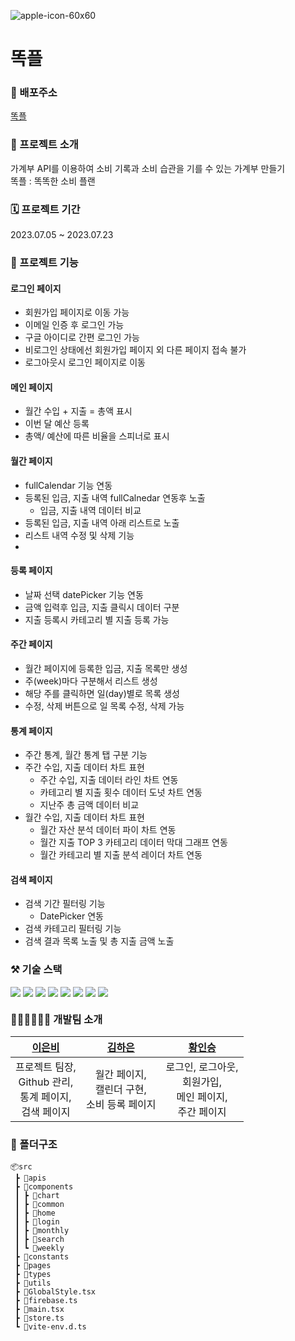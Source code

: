 ![apple-icon-60x60](https://github.com/FC-TOY-10/ddock-ple/assets/108085046/3f3cd6bd-0e1a-4a18-9e72-4498b86ebc1a)

# 똑플

### 🔗 배포주소

[똑플](https://naver.com)

### 📄 프로젝트 소개

가계부 API를 이용하여 소비 기록과 소비 습관을 기를 수 있는 가계부 만들기  
똑플 : 똑똑한 소비 플랜

### 🗓 프로젝트 기간

2023.07.05 ~ 2023.07.23

### 📌 프로젝트 기능

#### 로그인 페이지
- 회원가입 페이지로 이동 가능
- 이메일 인증 후 로그인 가능
- 구글 아이디로 간편 로그인 가능
- 비로그인 상태에선 회원가입 페이지 외 다른 페이지 접속 불가
- 로그아웃시 로그인 페이지로 이동 

#### 메인 페이지
- 월간 수입 + 지출 = 총액 표시
- 이번 달 예산 등록
- 총액/ 예산에 따른 비율을 스피너로 표시

#### 월간 페이지
- fullCalendar 기능 연동
- 등록된 입금, 지출 내역 fullCalnedar 연동후 노출
  - 입금, 지출 내역 데이터 비교
- 등록된 입금, 지출 내역 아래 리스트로 노출
- 리스트 내역 수정 및 삭제 기능
- 
#### 등록 페이지
- 날짜 선택  datePicker 기능 연동
- 금액 입력후 입금, 지출 클릭시 데이터 구분
- 지출 등록시 카테고리 별 지출 등록 가능

#### 주간 페이지
- 월간 페이지에 등록한 입금, 지출 목록만 생성
- 주(week)마다 구분해서 리스트 생성
- 해당 주를 클릭하면 일(day)별로 목록 생성
- 수정, 삭제 버튼으로 일 목록 수정, 삭제 가능

#### 통계 페이지

- 주간 통계, 월간 통계 탭 구분 기능
- 주간 수입, 지출 데이터 차트 표현
  - 주간 수입, 지출 데이터 라인 차트 연동
  - 카테고리 별 지출 횟수 데이터 도넛 차트 연동
  - 지난주 총 금액 데이터 비교
- 월간 수입, 지출 데이터 차트 표현
  - 월간 자산 분석 데이터 파이 차트 연동
  - 월간 지출 TOP 3 카테고리 데이터 막대 그래프 연동
  - 월간 카테고리 별 지출 분석 레이더 차트 연동

#### 검색 페이지

- 검색 기간 필터링 기능
  - DatePicker 연동
- 검색 카테고리 필터링 기능
- 검색 결과 목록 노출 및 총 지출 금액 노출

### ⚒️ 기술 스택

<div style="display: flex; gap: 4px">
<img src="https://img.shields.io/badge/React-61DAFB?style=flat&logo=React&logoColor=white"/>
<img src="https://img.shields.io/badge/Typescript-3178C6?style=flat&logo=typescript&logoColor=white"/>
<img src="https://img.shields.io/badge/VITE-646CFF?style=flat&logo=vite&logoColor=white"/>
<img src="https://img.shields.io/badge/StyledComponents-DB7093?style=flat&logo=styledcomponents&logoColor=white"/>
<img src="https://img.shields.io/badge/Axios-5A29E4?style=flat&logo=axios&logoColor=white"/>
<img src="https://img.shields.io/badge/Chart.js-FF6384?style=flat&logo=chartdotjs&logoColor=white"/>
<img src="https://img.shields.io/badge/Firebase-FFCA28?style=flat&logo=firebase&logoColor=white"/>
<img src="https://img.shields.io/badge/Zustand-133011?style=flat&logo=&logoColor=white"/>
</div>

### 👩🏻‍💻🧑🏻‍💻 개발팀 소개

|                **[이은비](https://github.com/)**                 |        **[김하은](https://github.com/)**         |               **[황인승](https://github.com/)**                |
| :--------------------------------------------------------------: | :----------------------------------------------: | :------------------------------------------------------------: |
| 프로젝트 팀장,<br> Github 관리, <br>통계 페이지,<br> 검색 페이지 | 월간 페이지,<br>캘린더 구현,<br>소비 등록 페이지 | 로그인, 로그아웃,<br>회원가입,<br>메인 페이지,<br> 주간 페이지 |

### 📂 폴더구조

```
📦src
 ┣ 📂apis
 ┣ 📂components
 ┃ ┣ 📂chart
 ┃ ┣ 📂common
 ┃ ┣ 📂home
 ┃ ┣ 📂login
 ┃ ┣ 📂monthly
 ┃ ┣ 📂search
 ┃ ┗ 📂weekly
 ┣ 📂constants
 ┣ 📂pages
 ┣ 📂types
 ┣ 📂utils
 ┣ 📜GlobalStyle.tsx
 ┣ 📜firebase.ts
 ┣ 📜main.tsx
 ┣ 📜store.ts
 ┗ 📜vite-env.d.ts
```
